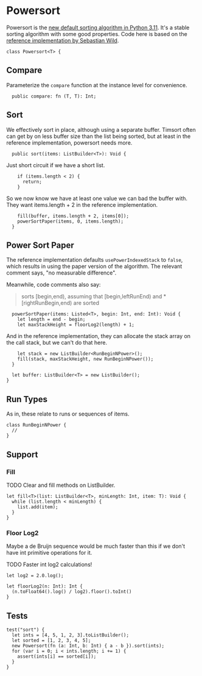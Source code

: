 # Powersort

Powersort is the [new default sorting algorithm in Python 3.11][python311]. It's
a stable sorting algorithm with some good properties. Code here is based on the
[reference implementation by Sebastian Wild][powersort].

    class Powersort<T> {

## Compare

Parameterize the `compare` function at the instance level for convenience.

      public compare: fn (T, T): Int;

## Sort

We effectively sort in place, although using a separate buffer. Timsort often
can get by on less buffer size than the list being sorted, but at least in the
reference implementation, powersort needs more.

      public sort(items: ListBuilder<T>): Void {

Just short circuit if we have a short list.

        if (items.length < 2) {
          return;
        }

So we now know we have at least one value we can bad the buffer with. They want
items.length + 2 in the reference implementation.

        fill(buffer, items.length + 2, items[0]);
        powerSortPaper(items, 0, items.length);
      }

## Power Sort Paper

The reference implementation defaults `usePowerIndexedStack` to `false`, which
results in using the paper version of the algorithm. The relevant comment says,
"no measurable difference".

Meanwhile, code comments also say:

> sorts [begin,end), assuming that [begin,leftRunEnd) and * [rightRunBegin,end)
> are sorted

      powerSortPaper(items: Listed<T>, begin: Int, end: Int): Void {
        let length = end - begin;
        let maxStackHeight = floorLog2(length) + 1;

And in the reference implementation, they can allocate the stack array on the
call stack, but we can't do that here.

        let stack = new ListBuilder<RunBeginNPower>();
        fill(stack, maxStackHeight, new RunBeginNPower());
      }

      let buffer: ListBuilder<T> = new ListBuilder();
    }

## Run Types

As in, these relate to runs or sequences of items.

    class RunBeginNPower {
      //
    }

## Support

### Fill

TODO Clear and fill methods on ListBuilder.

    let fill<T>(list: ListBuilder<T>, minLength: Int, item: T): Void {
      while (list.length < minLength) {
        list.add(item);
      }
    }

### Floor Log2

Maybe a de Bruijn sequence would be much faster than this if we don't have int
primitive operations for it.

TODO Faster int log2 calculations!

    let log2 = 2.0.log();

    let floorLog2(n: Int): Int {
      (n.toFloat64().log() / log2).floor().toInt()
    }

## Tests

    test("sort") {
      let ints = [4, 5, 1, 2, 3].toListBuilder();
      let sorted = [1, 2, 3, 4, 5];
      new Powersort(fn (a: Int, b: Int) { a - b }).sort(ints);
      for (var i = 0; i < ints.length; i += 1) {
        assert(ints[i] == sorted[i]);
      }
    }

[powersort]: https://github.com/sebawild/powersort/blob/48e31e909280ca43bb2c33dd3df9922b0a0f3f84/src/sorts/powersort.h
[python311]: https://docs.python.org/release/3.11.0/whatsnew/changelog.html
